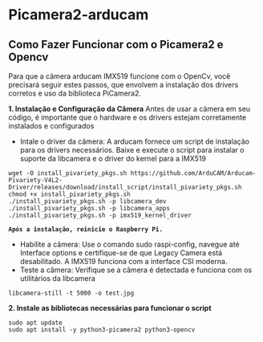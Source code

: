 # Picamera2-arducam

## Como Fazer Funcionar com o Picamera2 e Opencv

Para que a câmera arducam IMX519 funcione com o OpenCv, você precisará seguir estes passos, que envolvem a instalação dos drivers corretos e uso da biblioteca PiCamera2.

**1. Instalação e Configuração da Câmera**
Antes de usar a câmera em seu código, é importante que o hardware e os drivers estejam corretamente instalados e configurados 

- Intale o driver da câmera: A arducam fornece um script de instalação para os drivers necessários. Baixe e execute o script para instalar o suporte da libcamera e o driver do kernel para a IMX519

```
wget -O install_pivariety_pkgs.sh https://github.com/ArduCAM/Arducam-Pivariety-V4L2-Driver/releases/download/install_script/install_pivariety_pkgs.sh
chmod +x install_pivariety_pkgs.sh
./install_pivariety_pkgs.sh -p libcamera_dev
./install_pivariety_pkgs.sh -p libcamera_apps
./install_pivariety_pkgs.sh -p imx519_kernel_driver
```

**`Após a instalação, reinicie o Raspberry Pi.`**

- Habilite a câmera: Use o comando sudo raspi-config, navegue até Interface options e certifique-se de que Legacy Camera está desabilitado. A IMX519 funciona com a interface CSI moderna.
- Teste a câmera: Verifique se a câmera é detectada e funciona com os utilitários da libcamera

```
libcamera-still -t 5000 -o test.jpg
```

**2. Instale as bibliotecas necessárias para funcionar o script**

```
sudo apt update
sudo apt install -y python3-picamera2 python3-opencv
```

